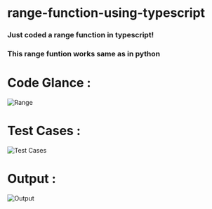 # range-function-using-typescript
### Just coded a range function in typescript! 
### This range funtion works same as in python


# Code Glance :

![Range](https://user-images.githubusercontent.com/70565774/116687791-55f14180-a9d3-11eb-9d2a-e57f2a995def.png)


# Test Cases : 

![Test Cases](https://user-images.githubusercontent.com/70565774/116687830-686b7b00-a9d3-11eb-9455-421fd32fe1e7.png)


# Output : 

![Output](https://user-images.githubusercontent.com/70565774/116687880-7faa6880-a9d3-11eb-98f9-7aa6f6d2ba20.png)
